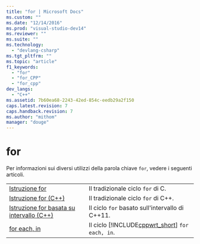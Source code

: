 ```yaml
---
title: "for | Microsoft Docs"
ms.custom: ""
ms.date: "12/14/2016"
ms.prod: "visual-studio-dev14"
ms.reviewer: ""
ms.suite: ""
ms.technology: 
  - "devlang-csharp"
ms.tgt_pltfrm: ""
ms.topic: "article"
f1_keywords: 
  - "for"
  - "for_CPP"
  - "for_cpp"
dev_langs: 
  - "C++"
ms.assetid: 7b60ea68-2243-42ed-854c-eedb29a2f150
caps.latest.revision: 7
caps.handback.revision: 7
ms.author: "mithom"
manager: "douge"
---
```

# for
Per informazioni sui diversi utilizzi della parola chiave `for`, vedere i seguenti articoli.  
  
|||  
|-|-|  
|[Istruzione for](/visual-cpp/c-language/for-statement-c)|Il tradizionale ciclo `for` di C.|  
|[Istruzione for \(C\+\+\)](/visual-cpp/cpp/for-statement-cpp)|Il tradizionale ciclo `for` di C\+\+.|  
|[Istruzione for basata su intervallo \(C\+\+\)](/visual-cpp/cpp/range-based-for-statement-cpp)|Il ciclo `for` basato sull'intervallo di C\+\+11.|  
|[for each, in](/visual-cpp/dotnet/for-each-in)|Il ciclo [!INCLUDE[cppwrt_short](../misc/includes/cppwrt_short_md.md)] `for each, in`.|